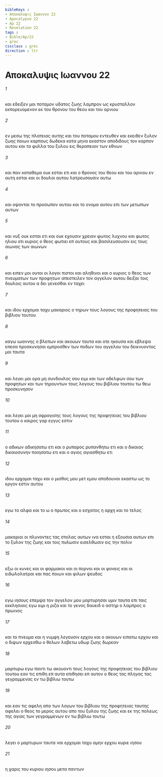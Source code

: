 ```yaml
---
bibleKeys : 
- Αποκαλυψις Ιωαννου 22
- Apocalypse 22
- Ap 22
- Revelation 22
tags : 
- Bible/Ap/22
- grec
cssclass : grec
direction : ltr
---
```


# Αποκαλυψις Ιωαννου 22

###### 1
και εδειξεν μοι ποταμον υδατος ζωης λαμπρον ως κρυσταλλον εκπορευομενον εκ του θρονου του θεου και του αρνιου
###### 2
εν μεσω της πλατειας αυτης και του ποταμου εντευθεν και εκειθεν ξυλον ζωης ποιων καρπους δωδεκα κατα μηνα εκαστον αποδιδους τον καρπον αυτου και τα φυλλα του ξυλου εις θεραπειαν των εθνων
###### 3
και παν καταθεμα ουκ εσται ετι και ο θρονος του θεου και του αρνιου εν αυτη εσται και οι δουλοι αυτου λατρευσουσιν αυτω
###### 4
και οψονται το προσωπον αυτου και το ονομα αυτου επι των μετωπων αυτων
###### 5
και νυξ ουκ εσται ετι και ουκ εχουσιν χρειαν φωτος λυχνου και φωτος ηλιου οτι κυριος ο θεος φωτιει επ αυτους και βασιλευσουσιν εις τους αιωνας των αιωνων
###### 6
και ειπεν μοι ουτοι οι λογοι πιστοι και αληθινοι και ο κυριος ο θεος των πνευματων των προφητων απεστειλεν τον αγγελον αυτου δειξαι τοις δουλοις αυτου α δει γενεσθαι εν ταχει
###### 7
και ιδου ερχομαι ταχυ μακαριος ο τηρων τους λογους της προφητειας του βιβλιου τουτου
###### 8
καγω ιωαννης ο βλεπων και ακουων ταυτα και οτε ηκουσα και εβλεψα επεσα προσκυνησαι εμπροσθεν των ποδων του αγγελου του δεικνυοντος μοι ταυτα
###### 9
και λεγει μοι ορα μη συνδουλος σου ειμι και των αδελφων σου των προφητων και των τηρουντων τους λογους του βιβλιου τουτου τω θεω προσκυνησον
###### 10
και λεγει μοι μη σφραγισης τους λογους της προφητειας του βιβλιου τουτου ο καιρος γαρ εγγυς εστιν
###### 11
ο αδικων αδικησατω ετι και ο ρυπαρος ρυπανθητω ετι και ο δικαιος δικαιοσυνην ποιησατω ετι και ο αγιος αγιασθητω ετι
###### 12
ιδου ερχομαι ταχυ και ο μισθος μου μετ εμου αποδουναι εκαστω ως το εργον εστιν αυτου
###### 13
εγω το αλφα και το ω ο πρωτος και ο εσχατος η αρχη και το τελος
###### 14
μακαριοι οι πλυνοντες τας στολας αυτων ινα εσται η εξουσια αυτων επι το ξυλον της ζωης και τοις πυλωσιν εισελθωσιν εις την πολιν
###### 15
εξω οι κυνες και οι φαρμακοι και οι πορνοι και οι φονεις και οι ειδωλολατραι και πας ποιων και φιλων ψευδος
###### 16
εγω ιησους επεμψα τον αγγελον μου μαρτυρησαι υμιν ταυτα επι ταις εκκλησιαις εγω ειμι η ριζα και το γενος δαυειδ ο αστηρ ο λαμπρος ο πρωινος
###### 17
και το πνευμα και η νυμφη λεγουσιν ερχου και ο ακουων ειπατω ερχου και ο διψων ερχεσθω ο θελων λαβετω υδωρ ζωης δωρεαν
###### 18
μαρτυρω εγω παντι τω ακουοντι τους λογους της προφητειας του βιβλιου τουτου εαν τις επιθη επ αυτα επιθησει επ αυτον ο θεος τας πληγας τας γεγραμμενας εν τω βιβλιω τουτω
###### 19
και εαν τις αφελη απο των λογων του βιβλιου της προφητειας ταυτης αφελει ο θεος το μερος αυτου απο του ξυλου της ζωης και εκ της πολεως της αγιας των γεγραμμενων εν τω βιβλιω τουτω
###### 20
λεγει ο μαρτυρων ταυτα ναι ερχομαι ταχυ αμην ερχου κυριε ιησου
###### 21
η χαρις του κυριου ιησου μετα παντων
